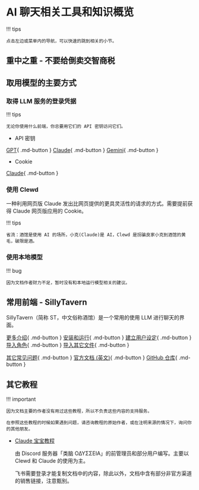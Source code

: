 # AI 聊天相关工具和知识概览

!!! tips

    点击左边或菜单内的导航，可以快速的跳到相关的小节。

## 重中之重 - 不要给倒卖交智商税

## 取用模型的主要方式

### 取得 LLM 服务的登录凭据

!!! tips
    
    无论你使用什么前端，你总要用它们的 API 密钥访问它们。

* API 密钥

[GPT](api_connection/index.md#openai-chatgpt){ .md-button }
[Claude](api_connection/index.md#anthropic-claude){ .md-button }
[Gemini](api_connection/index.md#google-gemini){ .md-button }

* Cookie

[Claude](#){ .md-button }

### 使用 Clewd
一种利用网页版 Claude 发出比网页提供的更具灵活性的请求的方式。需要提前获得 Claude 网页版应用的 Cookie。

!!! tips

    省流：酒馆是使用 AI 的场所，小克(Claude)是 AI，Clewd 是拐骗良家小克到酒馆的黄毛，破限是酒。

### 使用本地模型

!!! bug

    因为文档作者财力不足，暂时没有和本地运行模型相关的建议。

## 常用前端 - SillyTavern 

SillyTavern（简称 ST，中文俗称酒馆）是一个常用的使用 LLM 进行聊天的界面。

[更多介绍](#){ .md-button }
[安装和运行](#){ .md-button }
[建立用户设定](#){ .md-button }
[导入角色](#){ .md-button }
[导入其它文件](#){ .md-button }

[其它常见问题](#){ .md-button }
[官方文档 (英文)](#){ .md-button }
[GitHub 仓库](#){ .md-button }

## 其它教程

!!! important 

    因为文档主要的作者没有用过这些教程，所以不负责这些内容的支持服务。
    
    在参照这些教程的时候如果遇到问题，请咨询教程的原始作者，或在注明来源的情况下，询问你的其他朋友。

* [Claude 宝宝教程](https://sqivg8d05rm.feishu.cn/wiki/BBocw85QTiA8EXkNcUZcT2pCnIe) 
  
    由 Discord 服务器「类脑 ΟΔΥΣΣΕΙΑ」的前管理员和部分用户编写。主要以 Clewd 和 Claude 的使用为主。

    飞书需要登录才能复制文档中的内容，除此以外，文档中含有部分非官方渠道的销售链接，注意甄别。
